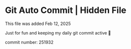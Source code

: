 # Git Auto Commit | Hidden File

This file was added Feb 12, 2025

Just for fun and keeping my daily git commit active 🤪

commit number: 251932

